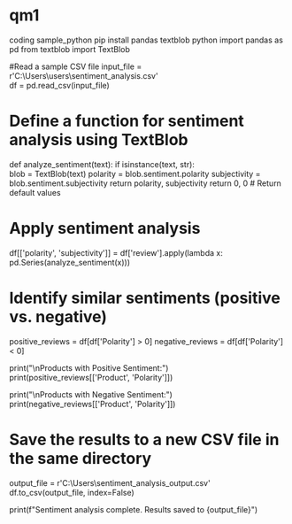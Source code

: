 # qm1
coding sample_python
pip install pandas textblob
python
import pandas as pd
from textblob import TextBlob

#Read a sample CSV file 
input_file = r'C:\Users\users\sentiment_analysis.csv'  
df = pd.read_csv(input_file)


# Define a function for sentiment analysis using TextBlob
def analyze_sentiment(text):
if isinstance(text, str):  
blob = TextBlob(text)
polarity = blob.sentiment.polarity
subjectivity = blob.sentiment.subjectivity
return polarity, subjectivity
return 0, 0  # Return default values

# Apply sentiment analysis
df[['polarity', 'subjectivity']] = df['review'].apply(lambda x: pd.Series(analyze_sentiment(x)))

# Identify similar sentiments (positive vs. negative)
positive_reviews = df[df['Polarity'] > 0]
negative_reviews = df[df['Polarity'] < 0]

print("\nProducts with Positive Sentiment:")
print(positive_reviews[['Product', 'Polarity']])

print("\nProducts with Negative Sentiment:")
print(negative_reviews[['Product', 'Polarity']])



# Save the results to a new CSV file in the same directory
output_file = r'C:\Users\sentiment_analysis_output.csv'
df.to_csv(output_file, index=False)

print(f"Sentiment analysis complete. Results saved to {output_file}")
